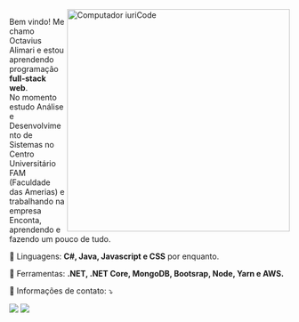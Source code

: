<img src="https://raw.githubusercontent.com/MicaelliMedeiros/micaellimedeiros/master/image/computer-illustration.png" min-width="400px" max-width="400px" width="400px" align="right" alt="Computador iuriCode">

<p align="left"> 
  Bem vindo! Me chamo Octavius Alimari e estou aprendendo programação <strong>full-stack web</strong>.<br>
  No momento estudo Análise e Desenvolvimento de Sistemas no Centro Universitário FAM (Faculdade das Amerias) e trabalhando na empresa Enconta, aprendendo e fazendo um   pouco de tudo.
</p>

<p align="left">
  🦄 Linguagens: <strong>C#, Java, Javascript e CSS</strong> por enquanto.
</p>

<p align="left">
  💼 Ferramentas: <strong>.NET, .NET Core, MongoDB, Bootsrap, Node, Yarn e AWS.</strong>
</p>

<p align="left">
  💌 Informações de contato: ⤵️
</p>

<p align="left">
  <a href="mailto:octaviusalimari654@gmail.com" alt="Gmail">
  <img src="https://img.shields.io/badge/-Gmail-FF0000?style=flat-square&labelColor=FF0000&logo=gmail&logoColor=white&link=LINK-DO-SEU-EMAIL" /></a>

  <a href="https://api.whatsapp.com/send?phone=5511942406917hatsApp">
  <img src="https://img.shields.io/badge/-WhatsApp-25d366?style=flat-square&labelColor=25d366&logo=whatsapp&logoColor=white&link=API-DO-SEU-WHATSAPP"/></a>
